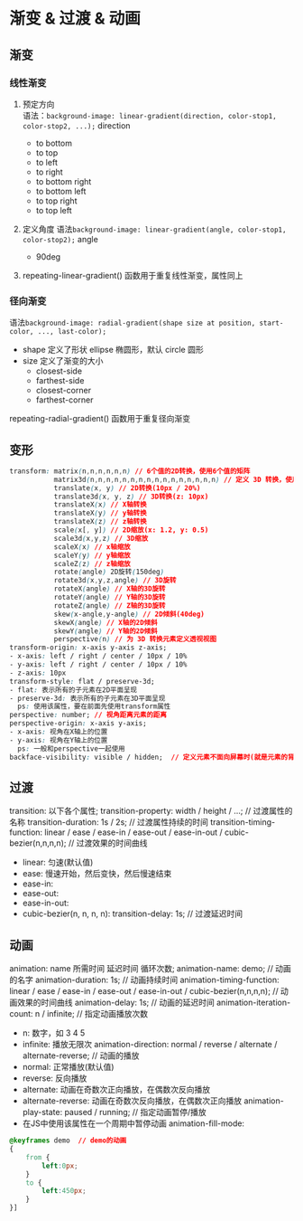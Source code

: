 # 渐变 & 过渡 & 动画

## 渐变
### 线性渐变
1. 预定方向  
    语法：`background-image: linear-gradient(direction, color-stop1, color-stop2, ...);`
    direction
      - to bottom
      - to top
      - to left
      - to right
      - to bottom right
      - to bottom left
      - to top right
      - to top left

2. 定义角度
    语法`background-image: linear-gradient(angle, color-stop1, color-stop2);`
    angle
      - 90deg
3. repeating-linear-gradient() 
    函数用于重复线性渐变，属性同上



### 径向渐变
语法`background-image: radial-gradient(shape size at position, start-color, ..., last-color);`
- shape  定义了形状
    ellipse  椭圆形，默认
    circle  圆形
- size  定义了渐变的大小
    - closest-side
    - farthest-side
    - closest-corner
    - farthest-corner

repeating-radial-gradient() 函数用于重复径向渐变

## 变形
```css
transform: matrix(n,n,n,n,n,n) // 6个值的2D转换，使用6个值的矩阵
           matrix3d(n,n,n,n,n,n,n,n,n,n,n,n,n,n,n,n) // 定义 3D 转换，使用 16 个值的 4x4 矩阵
           translate(x, y) // 2D转换(10px / 20%)
           translate3d(x, y, z) // 3D转换(z: 10px)
           translateX(x) // X轴转换 
           translateX(y) // y轴转换 
           translateX(z) // z轴转换 
           scale(x[, y]) // 2D缩放(x: 1.2, y: 0.5)
           scale3d(x,y,z) // 3D缩放
           scaleX(x) // x轴缩放
           scaleY(y) // y轴缩放
           scaleZ(z) // z轴缩放
           rotate(angle) 2D旋转(150deg)
           rotate3d(x,y,z,angle) // 3D旋转
           rotateX(angle) // X轴的3D旋转
           rotateY(angle) // Y轴的3D旋转
           rotateZ(angle) // Z轴的3D旋转
           skew(x-angle,y-angle) // 2D倾斜(40deg)
           skewX(angle) // X轴的2D倾斜
           skewY(angle) // Y轴的2D倾斜
           perspective(n) // 为 3D 转换元素定义透视视图
transform-origin: x-axis y-axis z-axis;
- x-axis: left / right / center / 10px / 10%
- y-axis: left / right / center / 10px / 10%
- z-axis: 10px
transform-style: flat / preserve-3d;
- flat: 表示所有的子元素在2D平面呈现
- preserve-3d: 表示所有的子元素在3D平面呈现
  ps: 使用该属性，要在前面先使用transform属性
perspective: number; // 视角距离元素的距离
perspective-origin: x-axis y-axis;
- x-axis: 视角在X轴上的位置
- y-axis: 视角在Y轴上的位置
  ps: 一般和perspective一起使用
backface-visibility: visible / hidden;  // 定义元素不面向屏幕时(就是元素的背面)是否可见
```

## 过渡
transition: 以下各个属性;
transition-property: width / height / ...; // 过渡属性的名称
transition-duration: 1s / 2s; // 过渡属性持续的时间 
transition-timing-function: linear / ease / ease-in / ease-out / ease-in-out / cubic-bezier(n,n,n,n); // 过渡效果的时间曲线
- linear: 匀速(默认值)
- ease: 慢速开始，然后变快，然后慢速结束
- ease-in:
- ease-out:
- ease-in-out:
- cubic-bezier(n, n, n, n): 
transition-delay: 1s; // 过渡延迟时间

## 动画
animation: name 所需时间 延迟时间 循环次数;
animation-name: demo;  // 动画的名字
animation-duration: 1s;  // 动画持续时间
animation-timing-function: linear / ease / ease-in / ease-out / ease-in-out / cubic-bezier(n,n,n,n); // 动画效果的时间曲线
animation-delay: 1s;  // 动画的延迟时间
animation-iteration-count: n / infinite;  // 指定动画播放次数
- n: 数字，如 3 4 5
- infinite: 播放无限次
animation-direction: normal / reverse / alternate / alternate-reverse;  // 动画的播放
- normal: 正常播放(默认值)
- reverse: 反向播放
- alternate: 动画在奇数次正向播放，在偶数次反向播放
- alternate-reverse: 动画在奇数次反向播放，在偶数次正向播放
animation-play-state: paused / running;  // 指定动画暂停/播放
- 在JS中使用该属性在一个周期中暂停动画
animation-fill-mode: 
```css
@keyframes demo  // demo的动画
{
	from {
        left:0px;
    }
	to {
        left:450px;
    }
}]
```